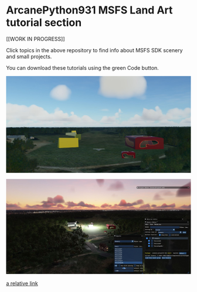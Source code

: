 # ArcanePython931 MSFS Land Art tutorial section

[[WORK IN PROGRESS]]

Click topics in the above repository to find info about MSFS SDK scenery and small projects.

You can download these tutorials using the green Code button.

![My scenery](DaylightViewpoint7.JPG?raw=true "Scenery")

![My scenery](Viewpoint0.JPG?raw=true "Scenery")

[a relative link](Tutorial2%20-%20Blender%20fun/readme.html)


